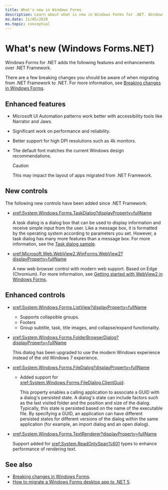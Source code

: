 ```yaml
---
title: What's new in Windows Forms
description: Learn about what is new in Windows Forms for .NET. Windows Forms for .NET has many different features and enhancements over .NET Framework.
ms.date: 11/05/2020
ms.topic: conceptual
---
```


# What's new (Windows Forms.NET)

Windows Forms for .NET adds the following features and enhancements over .NET Framework.

There are a few breaking changes you should be aware of when migrating from .NET Framework to .NET. For more information, see [Breaking changes in Windows Forms](/dotnet/core/compatibility/winforms).

## Enhanced features

- Microsoft UI Automation patterns work better with accessibility tools like Narrator and Jaws.
- Significant work on performance and reliability.
- Better support for high DPI resolutions such as 4k monitors.
- The default font matches the current Windows design recommendations.

  > [!CAUTION]
  > This may impact the layout of apps migrated from .NET Framework.

## New controls

The following new controls have been added since .NET Framework:

- <xref:System.Windows.Forms.TaskDialog?displayProperty=fullName>
  
  A task dialog is a dialog box that can be used to display information and receive simple input from the user. Like a message box, it is formatted by the operating system according to parameters you set. However, a task dialog has many more features than a message box. For more information, see the [Task dialog sample](https://github.com/dotnet/samples/tree/master/windowsforms/TaskDialogDemo).

- <xref:Microsoft.Web.WebView2.WinForms.WebView2?displayProperty=fullName>

  A new web browser control with modern web support. Based on Edge (Chromium). For more information, see [Getting started with WebView2 in Windows Forms](/microsoft-edge/webview2/gettingstarted/winforms).

## Enhanced controls

- <xref:System.Windows.Forms.ListView?displayProperty=fullName>

  - Supports collapsible groups.
  - Footers
  - Group subtitle, task, title images, and collapse/expand functionality.

- <xref:System.Windows.Forms.FolderBrowserDialog?displayProperty=fullName>

  This dialog has been upgraded to use the modern Windows experience instead of the old Windows 7 experience.

- <xref:System.Windows.Forms.FileDialog?displayProperty=fullName>

  - Added support for <xref:System.Windows.Forms.FileDialog.ClientGuid>.

    This property enables a calling application to associate a GUID with a dialog's persisted state. A dialog's state can include factors such as the last visited folder and the position and size of the dialog. Typically, this state is persisted based on the name of the executable file. By specifying a GUID, an application can have different persisted states for different versions of the dialog within the same application (for example, an import dialog and an open dialog).

- <xref:System.Windows.Forms.TextRenderer?displayProperty=fullName>

  Support added for <xref:System.ReadOnlySpan%601> types to enhance performance of rendering text.

## See also

- [Breaking changes in Windows Forms](/dotnet/core/compatibility/winforms).
- [How to migrate a Windows Forms desktop app to .NET 5](../migration/index.md).
